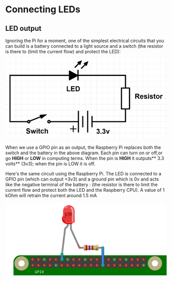 # Connecting LEDs

## LED output


Ignoring the Pi for a moment, one of the simplest electrical circuits that you can build is a battery connected to a light source and a switch (the resistor is there to (limit the current flow) and protect the LED):

![](simple-circuit.png)

When we use a GPIO pin as an output, the Raspberry Pi replaces both the switch and the battery in the above diagram. Each pin can turn on or off,or go **HIGH** or **LOW** in computing terms. When the pin is **HIGH** it outputs** 3.3 volts** (3v3); when the pin is LOW it is off.

Here's the same circuit using the Raspberry Pi. The LED is connected to a GPIO pin (which can output +3v3) and a ground pin which is 0v and acts like the negative terminal of the battery :
 (the resistor is there to limit the current flow and protect both the LED and the Raspberry CPU). A value of 1 kOhm will retrain the current around 1.5 mA

![](gpio-led-pi2.png)
 
